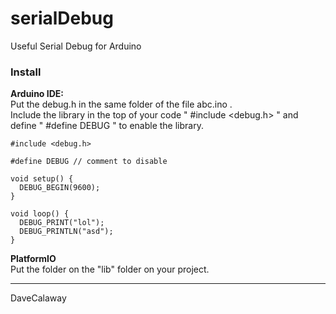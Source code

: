 # serialDebug
Useful Serial Debug for Arduino 

### Install
**Arduino IDE:**  
Put the debug.h in the same folder of the file abc.ino .  
Include the library in the top of your code " #include <debug.h> " and define " #define DEBUG " to enable the library.  

```
#include <debug.h>

#define DEBUG // comment to disable

void setup() {
  DEBUG_BEGIN(9600);
}

void loop() {
  DEBUG_PRINT("lol");
  DEBUG_PRINTLN("asd");
}
```


**PlatformIO**  
Put the folder on the "lib" folder on your project.  

---
DaveCalaway
